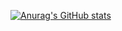 [![Anurag's GitHub stats](https://github-readme-stats.vercel.app/api?username=SoSira01)](https://github.com/anuraghazra/github-readme-stats)
